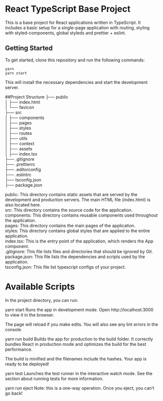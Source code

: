 # React TypeScript Base Project

This is a base project for React applications written in TypeScript. It includes a basic setup for a single-page application with routing, styling with styled-components, global styleds and prettier + eslint.

## Getting Started

To get started, clone this repository and run the following commands:

```
yarn
yarn start
```

This will install the necessary dependencies and start the development server.

##Project Structure
├── public <br />
│ ├── index.html <br />
│ └── favicon <br />
├── src <br />
│ ├── components <br />
│ ├── pages <br />
│ ├── styles <br />
│ ├── routes<br />
│ ├── utils<br />
│ ├── context<br />
│ ├── assets <br />
│ ├── index.tsx <br />
├── .gitignore <br />
├── .prettierrc<br />
├── .editorconfig<br />
├── .eslintrc <br />
├── tsconfig.json <br />
├── package.json <br />

public: This directory contains static assets that are served by the development and production servers. The main HTML file (index.html) is also located here. <br />
src: This directory contains the source code for the application.<br />
components: This directory contains reusable components used throughout the application.<br />
pages: This directory contains the main pages of the application.<br />
styles: This directory contains global styles that are applied to the entire application.<br />
index.tsx: This is the entry point of the application, which renders the App component.<br />
.gitignore: This file lists files and directories that should be ignored by Git.<br />
package.json: This file lists the dependencies and scripts used by the application.<br />
tsconfig.json: This file list typescript configs of your project.<br />

# Available Scripts

In the project directory, you can run:

yarn start
Runs the app in development mode. Open http://localhost:3000 to view it in the browser.

The page will reload if you make edits. You will also see any lint errors in the console.

yarn run build
Builds the app for production to the build folder. It correctly bundles React in production mode and optimizes the build for the best performance.

The build is minified and the filenames include the hashes. Your app is ready to be deployed!

yarn test
Launches the test runner in the interactive watch mode. See the section about running tests for more information.

yarn run eject
Note: this is a one-way operation. Once you eject, you can’t go back!
